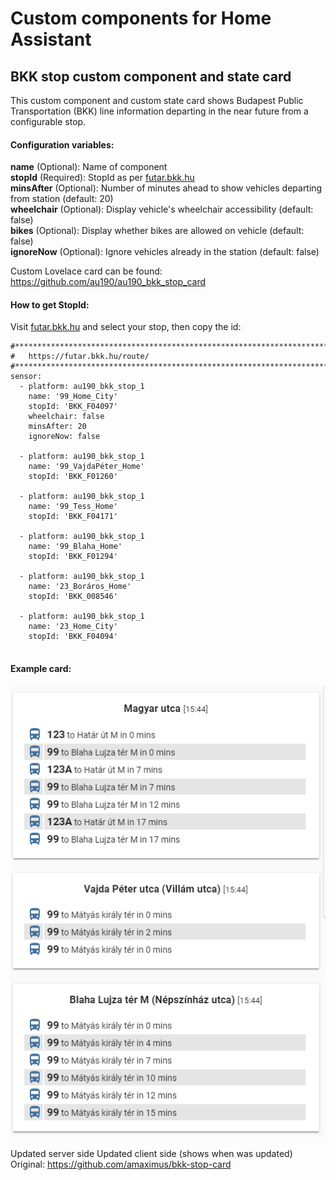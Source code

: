 # Custom components for Home Assistant
## BKK stop custom component and state card

This custom component and custom state card shows Budapest Public Transportation (BKK)
line information departing in the near future from a configurable stop.

#### Configuration variables:
**name** (Optional): Name of component<br />
**stopId** (Required): StopId as per [futar.bkk.hu](http://futar.bkk.hu)<br />
**minsAfter** (Optional): Number of minutes ahead to show vehicles departing from station (default: 20)<br />
**wheelchair** (Optional): Display vehicle's wheelchair accessibility (default: false)<br />
**bikes** (Optional): Display whether bikes are allowed on vehicle (default: false)<br />
**ignoreNow** (Optional): Ignore vehicles already in the station (default: false) <br />

Custom Lovelace card can be found:
https://github.com/au190/au190_bkk_stop_card

#### How to get StopId:
Visit [futar.bkk.hu](http://futar.bkk.hu) and select your stop, then copy the id:


```
#***********************************************************************
#   https://futar.bkk.hu/route/
#***********************************************************************
sensor:
  - platform: au190_bkk_stop_1
    name: '99_Home_City'
    stopId: 'BKK_F04097'
    wheelchair: false
    minsAfter: 20 
    ignoreNow: false
    
  - platform: au190_bkk_stop_1
    name: '99_VajdaPéter_Home'
    stopId: 'BKK_F01260'
    
  - platform: au190_bkk_stop_1
    name: '99_Tess_Home'
    stopId: 'BKK_F04171'

  - platform: au190_bkk_stop_1
    name: '99_Blaha_Home'
    stopId: 'BKK_F01294'
    
  - platform: au190_bkk_stop_1
    name: '23_Boráros_Home'
    stopId: 'BKK_008546'

  - platform: au190_bkk_stop_1
    name: '23_Home_City'
    stopId: 'BKK_F04094'
    
```

#### Example card:
<img src='https://raw.githubusercontent.com/au190/au190_bkk_stop/master/bkk_lovelace.png'/>


Updated server side
Updated client side (shows when was updated)
Original: https://github.com/amaximus/bkk-stop-card
